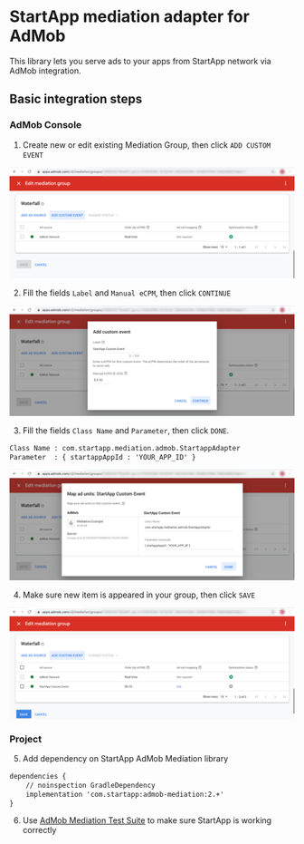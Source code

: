 # StartApp mediation adapter for AdMob

This library lets you serve ads to your apps from StartApp network via AdMob integration.

## Basic integration steps

### AdMob Console

1. Create new or edit existing Mediation Group, then click `ADD CUSTOM EVENT`

![Step 1](/images/step1.png)

2. Fill the fields `Label` and `Manual eCPM`, then click `CONTINUE`

![Step 2](/images/step2.png)

3. Fill the fields `Class Name` and `Parameter`, then click `DONE`.

```
Class Name : com.startapp.mediation.admob.StartappAdapter
Parameter  : { startappAppId : 'YOUR_APP_ID' }
```

![Step 3](/images/step3.png)

4. Make sure new item is appeared in your group, then click `SAVE`

![Step 4](/images/step4.png)

### Project

5. Add dependency on StartApp AdMob Mediation library

```
dependencies {
    // noinspection GradleDependency
    implementation 'com.startapp:admob-mediation:2.+'
}
```

6. Use [AdMob Mediation Test Suite][1] to make sure StartApp is working correctly

[1]: https://developers.google.com/admob/android/mediation-test-suite
